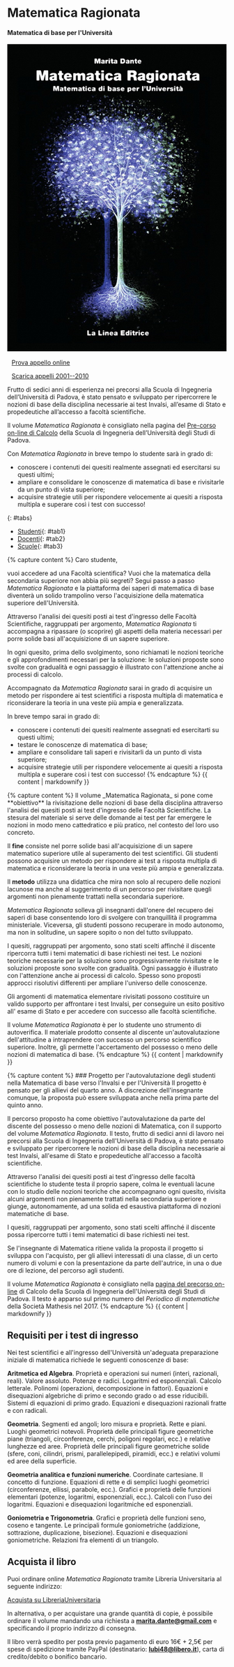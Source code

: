 
# Matematica Ragionata
#### Matematica di base per l'Università
![copertina](img/libri/matematicaragionata.jpg)

<a class="bottoneverde" href="https://raw.githubusercontent.com/maritadante/maritadante.github.io/master/_includes/pdf/monaci_matematici_estratto.pdf"><i class="fa fa-cloud-download" style="padding-right: 10px;"></i> Prova appello online</a>

<a class="bottoneverde" href="https://raw.githubusercontent.com/maritadante/maritadante.github.io/master/_includes/pdf/monaci_matematici_estratto.pdf"><i class="fa fa-cloud-download" style="padding-right: 10px;"></i> Scarica appelli 2001--2010</a>

Frutto di sedici anni di esperienza nei precorsi alla Scuola di Ingegneria dell’Università di Padova,
è stato pensato e sviluppato per ripercorrere le nozioni di base della disciplina necessarie ai test
Invalsi, all’esame di Stato e propedeutiche all’accesso a facoltà scientifiche.

Il volume _Matematica Ragionata_ è consigliato nella pagina del [Pre-corso on-line di Calcolo](https://learn.eduopen.org/eduopenv2/course_details.php?courseid=109) della
Scuola di Ingegneria dell’Università degli Studi di Padova.

Con _Matematica Ragionata_ in breve tempo lo studente sarà in grado di:
* conoscere i contenuti dei quesiti realmente assegnati ed esercitarsi su questi ultimi;
* ampliare e consolidare le conoscenze di matematica di base e rivisitarle da un punto di vista superiore;
* acquisire strategie utili per rispondere velocemente ai quesiti a risposta multipla e superare così i test con successo!


{: #tabs}
* [Studenti](){: #tab1}
* [Docenti](){: #tab2}
* [Scuole](){: #tab3}

<div class="tabcontainer" id="tab1C">
{% capture content %}
Caro studente,

vuoi accedere ad una Facoltà scientifica? Vuoi che la matematica della secondaria superiore non abbia più segreti? Segui passo a passo _Matematica Ragionata_ e la piattaforma dei saperi di matematica di base diventerà un solido trampolino verso l'acquisizione della matematica superiore dell'Università.

Attraverso l'analisi dei quesiti posti ai test d'ingresso delle Facoltà Scientifiche, raggruppati per argomento, _Matematica Ragionata_ ti accompagna a ripassare (o scoprire) gli aspetti della materia necessari per porre solide basi all'acquisizione di un sapere superiore.

In ogni quesito, prima dello svolgimento, sono richiamati le nozioni teoriche e gli approfondimenti necessari per la soluzione: le soluzioni proposte sono svolte con gradualità e ogni passaggio è illustrato con l'attenzione anche ai processi di calcolo.

Accompagnato da _Matematica Ragionata_ sarai in grado di acquisire un metodo per rispondere ai test scientifici a risposta multipla di matematica e riconsiderare la teoria in una veste più ampia e generalizzata.

In breve tempo sarai in grado di:
- conoscere i contenuti dei quesiti realmente assegnati ed esercitarti su questi ultimi;
- testare le conoscenze di matematica di base;
- ampliare e consolidare tali saperi e rivisitarli da un punto di vista superiore;
- acquisire strategie utili per rispondere velocemente ai quesiti a risposta multipla e superare così i test con successo!
{% endcapture %}
{{ content | markdownify }}
</div>

<div class="tabcontainer" id="tab2C">
{% capture content %}
Il volume _Matematica Ragionata_ si pone come **obiettivo** la rivisitazione delle nozioni di base della disciplina attraverso l'analisi dei quesiti posti ai test d'ingresso delle Facoltà Scientifiche. La stesura del materiale si serve delle domande ai test per far emergere le nozioni in modo meno cattedratico e più pratico, nel contesto del loro uso concreto.

Il **fine** consiste nel porre solide basi all'acquisizione di un sapere matematico superiore utile al superamento dei test scientifici. Gli studenti possono acquisire un metodo per rispondere ai test a risposta multipla di matematica e riconsiderare la teoria in una veste più ampia e generalizzata.

Il **metodo** utilizza una didattica che mira non solo al recupero delle nozioni lacunose ma anche al suggerimento di un percorso per rivisitare quegli argomenti non pienamente trattati nella secondaria superiore.

_Matematica Ragionata_ solleva gli insegnanti dall'onere del recupero dei saperi di base consentendo loro di svolgere con tranquillità il programma ministeriale. Viceversa, gli studenti possono recuperare in modo autonomo, ma non in solitudine, un sapere sopito o non del tutto sviluppato.

I quesiti, raggruppati per argomento, sono stati scelti affinché il discente ripercorra tutti i temi matematici di base richiesti nei test. Le nozioni teoriche necessarie per la soluzione sono progressivamente rivisitate e le soluzioni proposte sono svolte con gradualità. Ogni passaggio è illustrato con l'attenzione anche ai processi di calcolo. Spesso sono proposti approcci risolutivi differenti per ampliare l'universo delle conoscenze.

Gli argomenti di matematica elementare rivisitati possono costituire un valido supporto per affrontare i test Invalsi, per conseguire un esito positivo all' esame di Stato e per accedere con successo alle facoltà scientifiche.

Il volume _Matematica Ragionata_ è per lo studente uno strumento di autoverifica. Il materiale prodotto consente al discente un'autovalutazione dell'attitudine a intraprendere con successo un percorso scientifico superiore. Inoltre, gli permette l'accertamento del possesso o meno delle nozioni di matematica di base.
{% endcapture %}
{{ content | markdownify }}
</div>

<div class="tabcontainer" id="tab3C">
{% capture content %}
### Progetto per l'autovalutazione degli studenti nella Matematica di base verso l'Invalsi e per l'Università
Il progetto è pensato per gli allievi del quarto anno. A discrezione dell'insegnante comunque, la proposta può essere sviluppata anche nella prima parte del quinto anno.

Il percorso proposto ha come obiettivo l'autovalutazione da parte del discente del possesso o meno delle nozioni di Matematica, con il supporto del volume _Matematica Ragionata_.
Il testo, frutto di sedici anni di lavoro nei precorsi alla Scuola di Ingegneria dell'Università di Padova, è stato pensato e sviluppato per ripercorrere le nozioni di base della
disciplina necessarie ai test Invalsi, all'esame di Stato e propedeutiche all'accesso a facoltà scientifiche.

Attraverso l'analisi dei quesiti posti ai test d'ingresso delle facoltà scientifiche lo studente testa il proprio sapere, colma le eventuali lacune con lo studio delle nozioni teoriche che accompagnano ogni quesito, rivisita alcuni argomenti non pienamente trattati nella secondaria superiore e giunge, autonomamente, ad una solida ed esaustiva piattaforma di nozioni matematiche di base.

I quesiti, raggruppati per argomento, sono stati scelti affinché il discente possa ripercorre tutti i temi matematici di base richiesti nei test.

Se l'insegnante di Matematica ritiene valida la proposta il progetto si sviluppa con l'acquisto, per gli allievi interessati di una classe, di un certo numero di volumi e con la presentazione da parte dell'autrice, in una o due ore di lezione, del percorso agli studenti.

Il volume _Matematica Ragionata_ è consigliato nella [pagina del precorso on-line](https://learn.eduopen.org/eduopenv2/course_details.php?courseid=109) di Calcolo della Scuola di Ingegneria dell'Università degli Studi di Padova. Il testo è apparso sul primo numero del _Periodico di matematiche_ della Società Mathesis nel 2017.
{% endcapture %}
{{ content | markdownify }}
</div>


## Requisiti per i test di ingresso

Nei test scientifici e all'ingresso dell'Università un'adeguata preparazione iniziale di matematica richiede le seguenti conoscenze di base:

**Aritmetica ed Algebra**. Proprietà e operazioni sui numeri (interi, razionali, reali). Valore assoluto. Potenze e radici. Logaritmi ed esponenziali. Calcolo letterale. Polinomi (operazioni, decomposizione in fattori). Equazioni e disequazioni algebriche di primo e secondo grado o ad esse riducibili. Sistemi di equazioni di primo grado. Equazioni e disequazioni razionali fratte e con radicali.

**Geometria**. Segmenti ed angoli; loro misura e proprietà. Rette e piani. Luoghi geometrici notevoli. Proprietà delle principali figure geometriche piane (triangoli, circonferenze, cerchi, poligoni regolari, ecc.) e relative lunghezze ed aree. Proprietà delle principali figure geometriche solide (sfere, coni, cilindri, prismi, parallelepipedi, piramidi, ecc.) e relativi volumi ed aree della superficie.

**Geometria analitica e funzioni numeriche**. Coordinate cartesiane. Il concetto di funzione. Equazioni di rette e di semplici luoghi geometrici (circonferenze, ellissi, parabole, ecc.). Grafici e proprietà delle funzioni elementari (potenze, logaritmi, esponenziali, ecc.). Calcoli con l'uso dei logaritmi. Equazioni e disequazioni logaritmiche ed esponenziali.

**Goniometria e Trigonometria**. Grafici e proprietà delle funzioni seno, coseno e tangente. Le principali formule goniometriche (addizione, sottrazione, duplicazione, bisezione). Equazioni e disequazioni goniometriche. Relazioni fra elementi di un triangolo.


## Acquista il libro

Puoi ordinare online _Matematica Ragionata_ tramite Libreria Universitaria al seguente indirizzo:

<a class="bottone" href="https://www.libreriauniversitaria.it/matematica-ragionata-dante-marita-linea/libro/9788843900299" target="_blank">Acquista su LibreriaUniversitaria</a>

In alternativa, o per acquistare una grande quantità di copie, è possibile ordinare il volume mandando una richiesta a **<a href="mailto:marita.dante@gmail.com" style="color: #000;">marita.dante@gmail.com</a>** e specificando il proprio indirizzo di consegna.

Il libro verrà spedito per posta previo pagamento di euro 16€ + 2,5€ per spese di spedizione tramite
PayPal (destinatario: **lubi48@libero.it**), carta di credito/debito o bonifico bancario.
